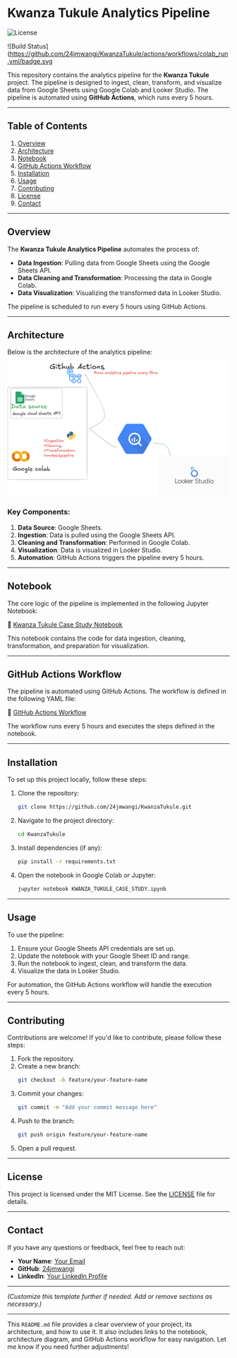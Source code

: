 
# Kwanza Tukule Analytics Pipeline

![License](https://img.shields.io/badge/license-MIT-blue.svg)  

![Build Status](https://github.com/24jmwangi/KwanzaTukule/actions/workflows/colab_run.yml/badge.svg

This repository contains the analytics pipeline for the **Kwanza Tukule** project. The pipeline is designed to ingest, clean, transform, and visualize data from Google Sheets using Google Colab and Looker Studio. The pipeline is automated using **GitHub Actions**, which runs every 5 hours.

---

## Table of Contents

1. [Overview](#overview)
2. [Architecture](#architecture)
3. [Notebook](#notebook)
4. [GitHub Actions Workflow](#github-actions-workflow)
5. [Installation](#installation)
6. [Usage](#usage)
7. [Contributing](#contributing)
8. [License](#license)
9. [Contact](#contact)

---

## Overview

The **Kwanza Tukule Analytics Pipeline** automates the process of:
- **Data Ingestion**: Pulling data from Google Sheets using the Google Sheets API.
- **Data Cleaning and Transformation**: Processing the data in Google Colab.
- **Data Visualization**: Visualizing the transformed data in Looker Studio.

The pipeline is scheduled to run every 5 hours using GitHub Actions.

---

## Architecture

Below is the architecture of the analytics pipeline:

![Architecture](Architecture.png)

### Key Components:
1. **Data Source**: Google Sheets.
2. **Ingestion**: Data is pulled using the Google Sheets API.
3. **Cleaning and Transformation**: Performed in Google Colab.
4. **Visualization**: Data is visualized in Looker Studio.
5. **Automation**: GitHub Actions triggers the pipeline every 5 hours.

---

## Notebook

The core logic of the pipeline is implemented in the following Jupyter Notebook:

📒 [Kwanza Tukule Case Study Notebook](https://github.com/24jmwangi/KwanzaTukule/blob/main/KWANZA_TUKULE_CASE_STUDY.ipynb)

This notebook contains the code for data ingestion, cleaning, transformation, and preparation for visualization.

---

## GitHub Actions Workflow

The pipeline is automated using GitHub Actions. The workflow is defined in the following YAML file:

📄 [GitHub Actions Workflow](.github/workflows/colub_run.yml)

The workflow runs every 5 hours and executes the steps defined in the notebook.

---

## Installation

To set up this project locally, follow these steps:

1. Clone the repository:
   ```bash
   git clone https://github.com/24jmwangi/KwanzaTukule.git
   ```
2. Navigate to the project directory:
   ```bash
   cd KwanzaTukule
   ```
3. Install dependencies (if any):
   ```bash
   pip install -r requirements.txt
   ```
4. Open the notebook in Google Colab or Jupyter:
   ```bash
   jupyter notebook KWANZA_TUKULE_CASE_STUDY.ipynb
   ```

---

## Usage

To use the pipeline:
1. Ensure your Google Sheets API credentials are set up.
2. Update the notebook with your Google Sheet ID and range.
3. Run the notebook to ingest, clean, and transform the data.
4. Visualize the data in Looker Studio.

For automation, the GitHub Actions workflow will handle the execution every 5 hours.

---

## Contributing

Contributions are welcome! If you'd like to contribute, please follow these steps:

1. Fork the repository.
2. Create a new branch:
   ```bash
   git checkout -b feature/your-feature-name
   ```
3. Commit your changes:
   ```bash
   git commit -m "Add your commit message here"
   ```
4. Push to the branch:
   ```bash
   git push origin feature/your-feature-name
   ```
5. Open a pull request.

---

## License

This project is licensed under the MIT License. See the [LICENSE](LICENSE) file for details.

---

## Contact

If you have any questions or feedback, feel free to reach out:

- **Your Name**: [Your Email](mailto:your.email@example.com)
- **GitHub**: [24jmwangi](https://github.com/24jmwangi)
- **LinkedIn**: [Your LinkedIn Profile](https://linkedin.com/in/your-profile)

---

*(Customize this template further if needed. Add or remove sections as necessary.)*

---

This `README.md` file provides a clear overview of your project, its architecture, and how to use it. It also includes links to the notebook, architecture diagram, and GitHub Actions workflow for easy navigation. Let me know if you need further adjustments!
